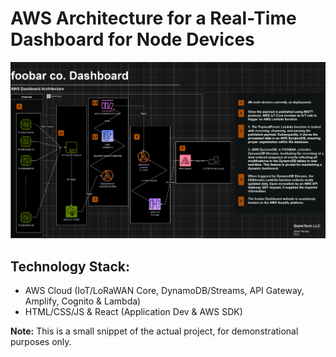 # AWS Architecture for a Real-Time Dashboard for Node Devices

![Project Image](/foobar.jpg)

## Technology Stack:
- AWS Cloud (IoT/LoRaWAN Core, DynamoDB/Streams, API Gateway, Amplify, Cognito & Lambda)
- HTML/CSS/JS & React (Application Dev & AWS SDK)

**Note:** This is a small snippet of the actual project, for demonstrational purposes only.
